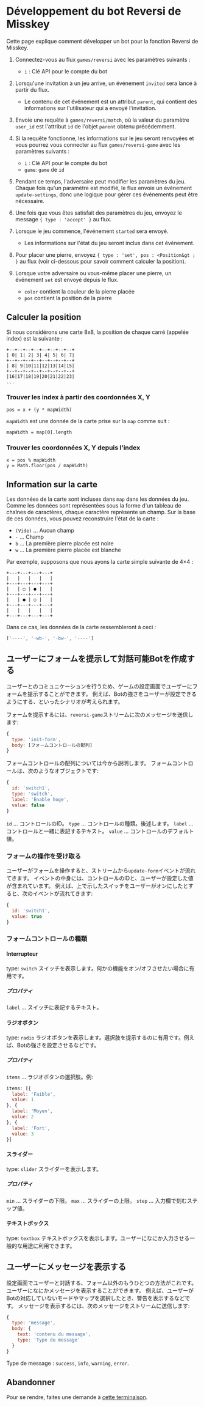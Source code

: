 # Développement du bot Reversi de Misskey
Cette page explique comment développer un bot pour la fonction Reversi de Misskey.

1. Connectez-vous au flux `games/reversi` avec les paramètres suivants :
    * `i` : Clé API pour le compte du bot

2. Lorsqu'une invitation à un jeu arrive, un événement `invited` sera lancé à partir du flux.
    * Le contenu de cet événement est un attribut `parent`, qui contient des informations sur l'utilisateur qui a envoyé l'invitation.

3. Envoie une requête à `games/reversi/match`, où la valeur du paramètre `user_id` est l'attribut `id` de l'objet `parent` obtenu précédemment.

4. Si la requête fonctionne, les informations sur le jeu seront renvoyées et vous pourrez vous connecter au flux `games/reversi-game` avec les paramètres suivants :
    * `i` : Clé API pour le compte du bot
    * `game`: `game` de `id`

5. Pendant ce temps, l'adversaire peut modifier les paramètres du jeu. Chaque fois qu'un paramètre est modifié, le flux envoie un événement `update-settings`, donc une logique pour gérer ces événements peut être nécessaire.

6. Une fois que vous êtes satisfait des paramètres du jeu, envoyez le message `{ type : 'accept' }` au flux.

7. Lorsque le jeu commence, l'événement `started` sera envoyé.
    * Les informations sur l'état du jeu seront inclus dans cet événement.

8. Pour placer une pierre, envoyez `{ type : 'set', pos : <Position&gt ; }` au flux (voir ci-dessous pour savoir comment calculer la position).

9. Lorsque votre adversaire ou vous-même placer une pierre, un événement `set` est envoyé depuis le flux.
    * `color` contient la couleur de la pierre placée
    * `pos` contient la position de la pierre

## Calculer la position
Si nous considérons une carte 8x8, la position de chaque carré (appelée index) est la suivante :
```
+--+--+--+--+--+--+--+--+
| 0| 1| 2| 3| 4| 5| 6| 7|
+--+--+--+--+--+--+--+--+
| 8| 9|10|11|12|13|14|15|
+--+--+--+--+--+--+--+--+
|16|17|18|19|20|21|22|23|
...
```

### Trouver les index à partir des coordonnées X, Y
```
pos = x + (y * mapWidth)
```
`mapWidth` est une donnée de la carte prise sur la `map` comme suit :
```
mapWidth = map[0].length
```

### Trouver les coordonnées X, Y depuis l'index
```
x = pos % mapWidth
y = Math.floor(pos / mapWidth)
```

## Information sur la carte
Les données de la carte sont incluses dans `map` dans les données du jeu. Comme les données sont représentées sous la forme d'un tableau de chaînes de caractères, chaque caractère représente un champ. Sur la base de ces données, vous pouvez reconstruire l'état de la carte :
* `(Vide)` ... Aucun champ
* `-` ... Champ
* `b` ... La première pierre placée est noire
* `w` ... La première pierre placée est blanche

Par exemple, supposons que nous ayons la carte simple suivante de 4×4 :
```text
+---+---+---+---+
|   |   |   |   |
+---+---+---+---+
|   | ○ | ● |   |
+---+---+---+---+
|   | ● | ○ |   |
+---+---+---+---+
|   |   |   |   |
+---+---+---+---+
```

Dans ce cas, les données de la carte ressembleront à ceci :
```javascript
['----', '-wb-', '-bw-', '----']
```

## ユーザーにフォームを提示して対話可能Botを作成する
ユーザーとのコミュニケーションを行うため、ゲームの設定画面でユーザーにフォームを提示することができます。 例えば、Botの強さをユーザーが設定できるようにする、といったシナリオが考えられます。

フォームを提示するには、`reversi-game`ストリームに次のメッセージを送信します:
```javascript
{
  type: 'init-form',
  body: [フォームコントロールの配列]
}
```

フォームコントロールの配列については今から説明します。 フォームコントロールは、次のようなオブジェクトです:
```javascript
{
  id: 'switch1',
  type: 'switch',
  label: 'Enable hoge',
  value: false
}
```
`id` ... コントロールのID。 `type` ... コントロールの種類。後述します。 `label` ... コントロールと一緒に表記するテキスト。 `value` ... コントロールのデフォルト値。

### フォームの操作を受け取る
ユーザーがフォームを操作すると、ストリームから`update-form`イベントが流れてきます。 イベントの中身には、コントロールのIDと、ユーザーが設定した値が含まれています。 例えば、上で示したスイッチをユーザーがオンにしたとすると、次のイベントが流れてきます:
```javascript
{
  id: 'switch1',
  value: true
}
```

### フォームコントロールの種類
#### Interrupteur
type: `switch` スイッチを表示します。何かの機能をオン/オフさせたい場合に有用です。

##### プロパティ
`label` ... スイッチに表記するテキスト。

#### ラジオボタン
type: `radio` ラジオボタンを表示します。選択肢を提示するのに有用です。例えば、Botの強さを設定させるなどです。

##### プロパティ
`items` ... ラジオボタンの選択肢。例:
```javascript
items: [{
  label: 'Faible',
  value: 1
}, {
  label: 'Moyen',
  value: 2
}, {
  label: 'Fort',
  value: 3
}]
```

#### スライダー
type: `slider` スライダーを表示します。

##### プロパティ
`min` ... スライダーの下限。 `max` ... スライダーの上限。 `step` ... 入力欄で刻むステップ値。

#### テキストボックス
type: `textbox` テキストボックスを表示します。ユーザーになにか入力させる一般的な用途に利用できます。

## ユーザーにメッセージを表示する
設定画面でユーザーと対話する、フォーム以外のもうひとつの方法がこれです。ユーザーになにかメッセージを表示することができます。 例えば、ユーザーがBotの対応していないモードやマップを選択したとき、警告を表示するなどです。 メッセージを表示するには、次のメッセージをストリームに送信します:
```javascript
{
  type: 'message',
  body: {
    text: 'contenu du message',
    type: 'Type du message'
  }
}
```
Type de message : `success`, `info`, `warning`, `error`.

## Abandonner
Pour se rendre, faites une demande à <a href="./api/endpoints/games/reversi/games/surrender">cette terminaison</a>.
